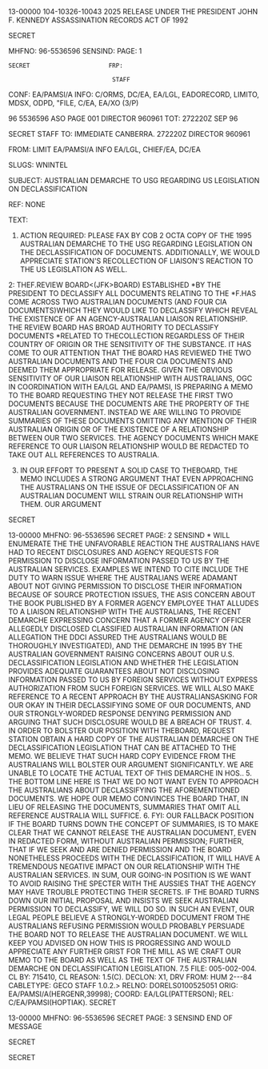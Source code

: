 13-00000
104-10326-10043
2025 RELEASE UNDER THE PRESIDENT JOHN F. KENNEDY ASSASSINATION RECORDS ACT OF 1992

SECRET

MHFNO: 96-5536596     SENSIND:        PAGE: 1

    SECRET                      FRP:

                                 STAFF

CONF: EA/PAMSI/A   INFO: C/ORMS, DC/EA, EA/LGL, EADORECORD, LIMITO,
MDSX, ODPD, "FILE, C/EA, EA/XO (3/P)

96 5536596   ASO   PAGE 001    DIRECTOR 960961
                      TOT: 272220Z SEP 96

SECRET
STAFF
TO: IMMEDIATE CANBERRA.   272220Z DIRECTOR 960961

FROM: LIMIT EA/PAMSI/A INFO EA/LGL, CHIEF/EA, DC/EA

SLUGS: WNINTEL

SUBJECT: AUSTRALIAN DEMARCHE TO USG REGARDING US LEGISLATION ON
DECLASSIFICATION

REF: NONE

TEXT:

1. ACTION REQUIRED: PLEASE FAX BY COB 2 OCTA COPY OF THE
1995 AUSTRALIAN DEMARCHE TO THE USG REGARDING LEGISLATION ON THE
DECLASSIFICATION OF DOCUMENTS. ADDITIONALLY, WE WOULD APPRECIATE
STATION'S RECOLLECTION OF LIAISON'S REACTION TO THE US LEGISLATION
AS WELL.

2: THE<JOHN>F.<KENNEDY>REVIEW BOARD<(JFK>BOARD) ESTABLISHED
*BY THE PRESIDENT TO DECLASSIFY ALL DOCUMENTS RELATING TO THE<JOHN>
*F.<KENNEDY ASSASSINATION>HAS COME ACROSS TWO AUSTRALIAN DOCUMENTS
(AND FOUR CIA DOCUMENTS)WHICH THEY WOULD LIKE TO DECLASSIFY WHICH
REVEAL THE EXISTENCE OF AN AGENCY-AUSTRALIAN LIAISON RELATIONSHIP.
THE REVIEW BOARD HAS BROAD AUTHORITY TO DECLASSIFY DOCUMENTS
*RELATED TO THE<JFK>COLLECTION REGARDLESS OF THEIR COUNTRY OF
ORIGIN OR THE SENSITIVITY OF THE SUBSTANCE. IT HAS COME TO OUR
ATTENTION THAT THE BOARD HAS REVIEWED THE TWO AUSTRALIAN DOCUMENTS
AND THE FOUR CIA DOCUMENTS AND DEEMED THEM APPROPRIATE FOR
RELEASE. GIVEN THE OBVIOUS SENSITIVITY OF OUR LIAISON
RELATIONSHIP WITH AUSTRALIANS, OGC IN COORDINATION WITH EA/LGL AND
EA/PAMSI, IS PREPARING A MEMO TO THE BOARD REQUESTING THEY NOT
RELEASE THE FIRST TWO DOCUMENTS BECAUSE THE DOCUMENTS ARE THE
PROPERTY OF THE AUSTRALIAN GOVERNMENT. INSTEAD WE ARE WILLING TO
PROVIDE SUMMARIES OF THESE DOCUMENTS OMITTING ANY MENTION OF THEIR
AUSTRALIAN ORIGIN OR OF THE EXISTENCE OF A RELATIONSHIP BETWEEN
OUR TWO SERVICES. THE AGENCY DOCUMENTS WHICH MAKE REFERENCE TO
OUR LIAISON RELATIONSHIP WOULD BE REDACTED TO TAKE OUT ALL
REFERENCES TO AUSTRALIA.

3. IN OUR EFFORT TO PRESENT A SOLID CASE TO THE<JFK>BOARD,
THE MEMO INCLUDES A STRONG ARGUMENT THAT EVEN APPROACHING THE
AUSTRALIANS ON THE ISSUE OF DECLASSIFICATION OF AN AUSTRALIAN
DOCUMENT WILL STRAIN OUR RELATIONSHIP WITH THEM. OUR ARGUMENT

SECRET

13-00000
MHFNO: 96-5536596   SECRET          PAGE: 2
                     SENSIND
*
WILL ENUMERATE THE THE UNFAVORABLE REACTION THE AUSTRALIANS HAVE
HAD TO RECENT DISCLOSURES AND AGENCY REQUESTS FOR PERMISSION TO
DISCLOSE INFORMATION PASSED TO US BY THE AUSTRALIAN SERVICES.
EXAMPLES WE INTEND TO CITE INCLUDE THE DUTY TO WARN ISSUE WHERE
THE AUSTRALIANS WERE ADAMANT ABOUT NOT GIVING PERMISSION TO
DISCLOSE THEIR INFORMATION BECAUSE OF SOURCE PROTECTION ISSUES,
THE ASIS CONCERN ABOUT THE BOOK PUBLISHED BY A FORMER AGENCY
EMPLOYEE THAT ALLUDES TO A LIAISON RELATIONSHIP WITH THE
AUSTRALIANS, THE RECENT DEMARCHE EXPRESSING CONCERN THAT A FORMER
AGENCY OFFICER ALLEGEDLY DISCLOSED CLASSIFIED AUSTRALIAN
INFORMATION (AN ALLEGATION THE DDCI ASSURED THE AUSTRALIANS WOULD
BE THOROUGHLY INVESTIGATED), AND THE DEMARCHE IN 1995 BY THE
AUSTRALIAN GOVERNMENT RAISING CONCERNS ABOUT OUR U.S.
DECLASSIFICATION LEGISLATION AND WHETHER THE LEGISLATION PROVIDES
ADEQUATE GUARANTEES ABOUT NOT DISCLOSING INFORMATION PASSED TO US
BY FOREIGN SERVICES WITHOUT EXPRESS AUTHORIZATION FROM SUCH
FOREIGN SERVICES. WE WILL ALSO MAKE REFERENCE TO A RECENT
APPROACH BY THE AUSTRALIANSASKING FOR OUR OKAY IN THEIR
DECLASSIFYING SOME OF OUR DOCUMENTS, AND OUR STRONGLY-WORDED
RESPONSE DENYING PERMISSION AND ARGUING THAT SUCH DISCLOSURE WOULD
BE A BREACH OF TRUST.
4. IN ORDER TO BOLSTER OUR POSITION WITH THE<JFK>BOARD,
REQUEST STATION OBTAIN A HARD COPY OF THE AUSTRALIAN DEMARCHE ON
THE DECLASSIFICATION LEGISLATION THAT CAN BE ATTACHED TO THE MEMO.
WE BELIEVE THAT SUCH HARD COPY EVIDENCE FROM THE AUSTRALIANS WILL
BOLSTER OUR ARGUMENT SIGNIFICANTLY. WE ARE UNABLE TO LOCATE THE
ACTUAL TEXT OF THIS DEMARCHE IN HOS..
5. THE BOTTOM LINE HERE IS THAT WE DO NOT WANT EVEN TO
APPROACH THE AUSTRALIANS ABOUT DECLASSIFYING THE AFOREMENTIONED
DOCUMENTS. WE HOPE OUR MEMO CONVINCES THE BOARD THAT, IN LIEU OF
RELEASING THE DOCUMENTS, SUMMARIES THAT OMIT ALL REFERENCE
AUSTRALIA WILL SUFFICE.
6. FYI: OUR FALLBACK POSITION IF THE BOARD TURNS DOWN THE
CONCEPT OF SUMMARIES, IS TO MAKE CLEAR THAT WE CANNOT RELEASE THE
AUSTRALIAN DOCUMENT, EVEN IN REDACTED FORM, WITHOUT AUSTRALIAN
PERMISSION; FURTHER, THAT IF WE SEEK AND ARE DENIED PERMISSION AND
THE BOARD NONETHELESS PROCEEDS WITH THE DECLASSIFICATION, IT WILL
HAVE A TREMENDOUS NEGATIVE IMPACT ON OUR RELATIONSHIP WITH THE
AUSTRALIAN SERVICES. IN SUM, OUR GOING-IN POSITION IS WE WANT TO
AVOID RAISING THE SPECTER WITH THE AUSSIES THAT THE AGENCY MAY
HAVE TROUBLE PROTECTING THEIR SECRETS. IF THE BOARD TURNS DOWN
OUR INITIAL PROPOSAL AND INSISTS WE SEEK AUSTRALIAN PERMISSION TO
DECLASSIFY, WE WILL DO SO. IN SUCH AN EVENT, OUR LEGAL PEOPLE
BELIEVE A STRONGLY-WORDED DOCUMENT FROM THE AUSTRALIANS REFUSING
PERMISSION WOULD PROBABLY PERSUADE THE BOARD NOT TO RELEASE THE
AUSTRALIAN DOCUMENT. WE WILL KEEP YOU ADVISED ON HOW THIS IS
PROGRESSING AND WOULD APPRECIATE ANY FURTHER GRIST FOR THE MILL AS
WE CRAFT OUR MEMO TO THE BOARD AS WELL AS THE TEXT OF THE
AUSTRALIAN DEMARCHE ON DECLASSIFICATION LEGISLATION.
7.5 FILE: 005-002-004. CL BY: 715410, CL REASON: 1.5(C).
DECLON: X1, DRV FROM: HUM 2---84
CABLETYPE: GECO STAFF 1.0.2.>
RELNO: DORELS0100525051
ORIG: EA/PAMSI/A(HERGENR,39998); COORD: EA/LGL(PATTERSON);
REL: C/EA/PAMSI(HOPΤΙΑΚ).
SECRET

13-00000
MHFNO: 96-5536596  SECRET           PAGE: 3
                   SENSIND
END OF MESSAGE

SECRET

SECRET
